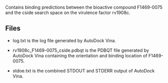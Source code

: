 Contains binding predictions between the bioactive compound F1469-0075 and the cside search space on the virulence factor rv1908c.

## Files

- log.txt is the log file generated by AutoDock Vina.

- rv1908c_F1469-0075_cside.pdbqt is the PDBQT file generated by AutoDock Vina containing the orientation and binding location of F1469-0075.

- stdoe.txt is the combined STDOUT and STDERR output of AutoDock Vina.

